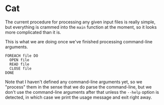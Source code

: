 # Cat

The current procedure for processing any given input files is really simple, but
everything is crammed into the `main` function at the moment, so it looks more
complicated than it is.

This is what we are doing once we've finished processing command-line arguments.

```
FOREACH file DO
  OPEN file
  READ file
  CLOSE file
DONE
```

Note that I haven't defined any command-line arguments yet, so we "process" them
in the sense that we do parse the command-line, but we don't use the
command-line arguments after that unless the `--help` option is detected, in
which case we print the usage message and exit right away.
